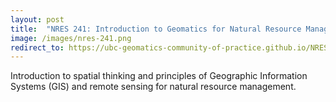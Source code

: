 ```yaml
---
layout: post
title:  "NRES 241: Introduction to Geomatics for Natural Resource Management"
image: /images/nres-241.png
redirect_to: https://ubc-geomatics-community-of-practice.github.io/NRES241-Introduction-to-Geomatics-for-Natural-Resource-Management/
---
```


Introduction to spatial thinking and principles of Geographic Information Systems (GIS) and remote sensing for natural resource management.